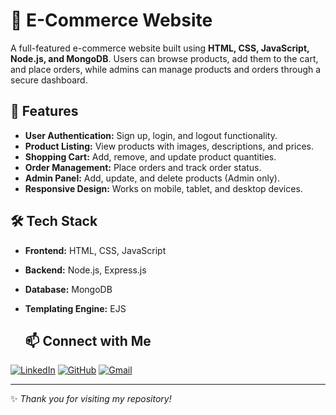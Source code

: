 # 🚀 E-Commerce Website

A full-featured e-commerce website built using **HTML, CSS, JavaScript, Node.js, and MongoDB**. Users can browse products, add them to the cart, and place orders, while admins can manage products and orders through a secure dashboard.

## 🌟 Features

* **User Authentication:** Sign up, login, and logout functionality.
* **Product Listing:** View products with images, descriptions, and prices.
* **Shopping Cart:** Add, remove, and update product quantities.
* **Order Management:** Place orders and track order status.
* **Admin Panel:** Add, update, and delete products (Admin only).
* **Responsive Design:** Works on mobile, tablet, and desktop devices.

## 🛠️ Tech Stack

* **Frontend:** HTML, CSS, JavaScript
* **Backend:** Node.js, Express.js
* **Database:** MongoDB
* **Templating Engine:** EJS

  ## 📫 Connect with Me

[![LinkedIn](https://img.shields.io/badge/LinkedIn-blue?style=for-the-badge&logo=linkedin&logoColor=white)](https://www.linkedin.com/in/deeksha-m-77a749333/)
[![GitHub](https://img.shields.io/badge/GitHub-black?style=for-the-badge&logo=github&logoColor=white)](https://github.com/Deeksha-web16)
[![Gmail](https://img.shields.io/badge/Gmail-D14836?style=for-the-badge&logo=gmail&logoColor=white)](mailto:deeksha6836@gmail.com)
  

---
✨ _Thank you for visiting my repository!_



